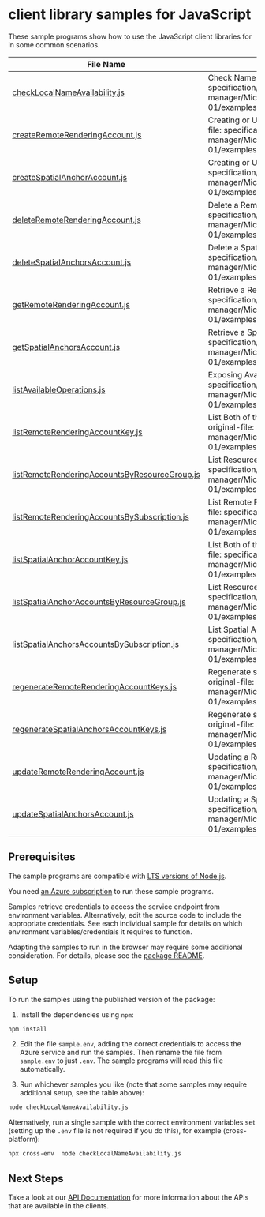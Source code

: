 # client library samples for JavaScript

These sample programs show how to use the JavaScript client libraries for in some common scenarios.

| **File Name**                                                                               | **Description**                                                                                                                                                                                                   |
| ------------------------------------------------------------------------------------------- | ----------------------------------------------------------------------------------------------------------------------------------------------------------------------------------------------------------------- |
| [checkLocalNameAvailability.js][checklocalnameavailability]                                 | Check Name Availability for local uniqueness x-ms-original-file: specification/mixedreality/resource-manager/Microsoft.MixedReality/stable/2021-01-01/examples/proxy/CheckNameAvailabilityForLocalUniqueness.json |
| [createRemoteRenderingAccount.js][createremoterenderingaccount]                             | Creating or Updating a Remote Rendering Account. x-ms-original-file: specification/mixedreality/resource-manager/Microsoft.MixedReality/stable/2021-01-01/examples/remote-rendering/Put.json                      |
| [createSpatialAnchorAccount.js][createspatialanchoraccount]                                 | Creating or Updating a Spatial Anchors Account. x-ms-original-file: specification/mixedreality/resource-manager/Microsoft.MixedReality/stable/2021-01-01/examples/spatial-anchors/Put.json                        |
| [deleteRemoteRenderingAccount.js][deleteremoterenderingaccount]                             | Delete a Remote Rendering Account. x-ms-original-file: specification/mixedreality/resource-manager/Microsoft.MixedReality/stable/2021-01-01/examples/remote-rendering/Delete.json                                 |
| [deleteSpatialAnchorsAccount.js][deletespatialanchorsaccount]                               | Delete a Spatial Anchors Account. x-ms-original-file: specification/mixedreality/resource-manager/Microsoft.MixedReality/stable/2021-01-01/examples/spatial-anchors/Delete.json                                   |
| [getRemoteRenderingAccount.js][getremoterenderingaccount]                                   | Retrieve a Remote Rendering Account. x-ms-original-file: specification/mixedreality/resource-manager/Microsoft.MixedReality/stable/2021-01-01/examples/remote-rendering/Get.json                                  |
| [getSpatialAnchorsAccount.js][getspatialanchorsaccount]                                     | Retrieve a Spatial Anchors Account. x-ms-original-file: specification/mixedreality/resource-manager/Microsoft.MixedReality/stable/2021-01-01/examples/spatial-anchors/Get.json                                    |
| [listAvailableOperations.js][listavailableoperations]                                       | Exposing Available Operations x-ms-original-file: specification/mixedreality/resource-manager/Microsoft.MixedReality/stable/2021-01-01/examples/proxy/ExposingAvailableOperations.json                            |
| [listRemoteRenderingAccountKey.js][listremoterenderingaccountkey]                           | List Both of the 2 Keys of a Remote Rendering Account x-ms-original-file: specification/mixedreality/resource-manager/Microsoft.MixedReality/stable/2021-01-01/examples/remote-rendering/ListKeys.json            |
| [listRemoteRenderingAccountsByResourceGroup.js][listremoterenderingaccountsbyresourcegroup] | List Resources by Resource Group x-ms-original-file: specification/mixedreality/resource-manager/Microsoft.MixedReality/stable/2021-01-01/examples/remote-rendering/GetByResourceGroup.json                       |
| [listRemoteRenderingAccountsBySubscription.js][listremoterenderingaccountsbysubscription]   | List Remote Rendering Accounts by Subscription x-ms-original-file: specification/mixedreality/resource-manager/Microsoft.MixedReality/stable/2021-01-01/examples/remote-rendering/GetBySubscription.json          |
| [listSpatialAnchorAccountKey.js][listspatialanchoraccountkey]                               | List Both of the 2 Keys of a Spatial Anchors Account x-ms-original-file: specification/mixedreality/resource-manager/Microsoft.MixedReality/stable/2021-01-01/examples/spatial-anchors/ListKeys.json              |
| [listSpatialAnchorAccountsByResourceGroup.js][listspatialanchoraccountsbyresourcegroup]     | List Resources by Resource Group x-ms-original-file: specification/mixedreality/resource-manager/Microsoft.MixedReality/stable/2021-01-01/examples/spatial-anchors/GetByResourceGroup.json                        |
| [listSpatialAnchorsAccountsBySubscription.js][listspatialanchorsaccountsbysubscription]     | List Spatial Anchors Accounts by Subscription x-ms-original-file: specification/mixedreality/resource-manager/Microsoft.MixedReality/stable/2021-01-01/examples/spatial-anchors/GetBySubscription.json            |
| [regenerateRemoteRenderingAccountKeys.js][regenerateremoterenderingaccountkeys]             | Regenerate specified Key of a Remote Rendering Account x-ms-original-file: specification/mixedreality/resource-manager/Microsoft.MixedReality/stable/2021-01-01/examples/remote-rendering/RegenerateKey.json      |
| [regenerateSpatialAnchorsAccountKeys.js][regeneratespatialanchorsaccountkeys]               | Regenerate specified Key of a Spatial Anchors Account x-ms-original-file: specification/mixedreality/resource-manager/Microsoft.MixedReality/stable/2021-01-01/examples/spatial-anchors/RegenerateKey.json        |
| [updateRemoteRenderingAccount.js][updateremoterenderingaccount]                             | Updating a Remote Rendering Account x-ms-original-file: specification/mixedreality/resource-manager/Microsoft.MixedReality/stable/2021-01-01/examples/remote-rendering/Patch.json                                 |
| [updateSpatialAnchorsAccount.js][updatespatialanchorsaccount]                               | Updating a Spatial Anchors Account x-ms-original-file: specification/mixedreality/resource-manager/Microsoft.MixedReality/stable/2021-01-01/examples/spatial-anchors/Patch.json                                   |

## Prerequisites

The sample programs are compatible with [LTS versions of Node.js](https://github.com/nodejs/release#release-schedule).

You need [an Azure subscription][freesub] to run these sample programs.

Samples retrieve credentials to access the service endpoint from environment variables. Alternatively, edit the source code to include the appropriate credentials. See each individual sample for details on which environment variables/credentials it requires to function.

Adapting the samples to run in the browser may require some additional consideration. For details, please see the [package README][package].

## Setup

To run the samples using the published version of the package:

1. Install the dependencies using `npm`:

```bash
npm install
```

2. Edit the file `sample.env`, adding the correct credentials to access the Azure service and run the samples. Then rename the file from `sample.env` to just `.env`. The sample programs will read this file automatically.

3. Run whichever samples you like (note that some samples may require additional setup, see the table above):

```bash
node checkLocalNameAvailability.js
```

Alternatively, run a single sample with the correct environment variables set (setting up the `.env` file is not required if you do this), for example (cross-platform):

```bash
npx cross-env  node checkLocalNameAvailability.js
```

## Next Steps

Take a look at our [API Documentation][apiref] for more information about the APIs that are available in the clients.

[checklocalnameavailability]: https://github.com/Azure/azure-sdk-for-js/blob/main/sdk/mixedreality/arm-mixedreality/samples/v4/javascript/checkLocalNameAvailability.js
[createremoterenderingaccount]: https://github.com/Azure/azure-sdk-for-js/blob/main/sdk/mixedreality/arm-mixedreality/samples/v4/javascript/createRemoteRenderingAccount.js
[createspatialanchoraccount]: https://github.com/Azure/azure-sdk-for-js/blob/main/sdk/mixedreality/arm-mixedreality/samples/v4/javascript/createSpatialAnchorAccount.js
[deleteremoterenderingaccount]: https://github.com/Azure/azure-sdk-for-js/blob/main/sdk/mixedreality/arm-mixedreality/samples/v4/javascript/deleteRemoteRenderingAccount.js
[deletespatialanchorsaccount]: https://github.com/Azure/azure-sdk-for-js/blob/main/sdk/mixedreality/arm-mixedreality/samples/v4/javascript/deleteSpatialAnchorsAccount.js
[getremoterenderingaccount]: https://github.com/Azure/azure-sdk-for-js/blob/main/sdk/mixedreality/arm-mixedreality/samples/v4/javascript/getRemoteRenderingAccount.js
[getspatialanchorsaccount]: https://github.com/Azure/azure-sdk-for-js/blob/main/sdk/mixedreality/arm-mixedreality/samples/v4/javascript/getSpatialAnchorsAccount.js
[listavailableoperations]: https://github.com/Azure/azure-sdk-for-js/blob/main/sdk/mixedreality/arm-mixedreality/samples/v4/javascript/listAvailableOperations.js
[listremoterenderingaccountkey]: https://github.com/Azure/azure-sdk-for-js/blob/main/sdk/mixedreality/arm-mixedreality/samples/v4/javascript/listRemoteRenderingAccountKey.js
[listremoterenderingaccountsbyresourcegroup]: https://github.com/Azure/azure-sdk-for-js/blob/main/sdk/mixedreality/arm-mixedreality/samples/v4/javascript/listRemoteRenderingAccountsByResourceGroup.js
[listremoterenderingaccountsbysubscription]: https://github.com/Azure/azure-sdk-for-js/blob/main/sdk/mixedreality/arm-mixedreality/samples/v4/javascript/listRemoteRenderingAccountsBySubscription.js
[listspatialanchoraccountkey]: https://github.com/Azure/azure-sdk-for-js/blob/main/sdk/mixedreality/arm-mixedreality/samples/v4/javascript/listSpatialAnchorAccountKey.js
[listspatialanchoraccountsbyresourcegroup]: https://github.com/Azure/azure-sdk-for-js/blob/main/sdk/mixedreality/arm-mixedreality/samples/v4/javascript/listSpatialAnchorAccountsByResourceGroup.js
[listspatialanchorsaccountsbysubscription]: https://github.com/Azure/azure-sdk-for-js/blob/main/sdk/mixedreality/arm-mixedreality/samples/v4/javascript/listSpatialAnchorsAccountsBySubscription.js
[regenerateremoterenderingaccountkeys]: https://github.com/Azure/azure-sdk-for-js/blob/main/sdk/mixedreality/arm-mixedreality/samples/v4/javascript/regenerateRemoteRenderingAccountKeys.js
[regeneratespatialanchorsaccountkeys]: https://github.com/Azure/azure-sdk-for-js/blob/main/sdk/mixedreality/arm-mixedreality/samples/v4/javascript/regenerateSpatialAnchorsAccountKeys.js
[updateremoterenderingaccount]: https://github.com/Azure/azure-sdk-for-js/blob/main/sdk/mixedreality/arm-mixedreality/samples/v4/javascript/updateRemoteRenderingAccount.js
[updatespatialanchorsaccount]: https://github.com/Azure/azure-sdk-for-js/blob/main/sdk/mixedreality/arm-mixedreality/samples/v4/javascript/updateSpatialAnchorsAccount.js
[apiref]: https://docs.microsoft.com/javascript/api/@azure/arm-mixedreality?view=azure-node-preview
[freesub]: https://azure.microsoft.com/free/
[package]: https://github.com/Azure/azure-sdk-for-js/tree/main/sdk/mixedreality/arm-mixedreality/README.md
